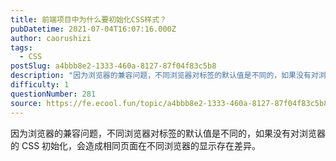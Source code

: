 ```yaml
---
title: 前端项目中为什么要初始化CSS样式？
pubDatetime: 2021-07-04T16:07:16.000Z
author: caorushizi
tags:
  - CSS
postSlug: a4bbb8e2-1333-460a-8127-87f04f83c5b8
description: "因为浏览器的兼容问题，不同浏览器对标签的默认值是不同的，如果没有对浏览器的CSS初始化，会造成相同页面在不同浏览器的显示存在差异。 "
difficulty: 1
questionNumber: 281
source: https://fe.ecool.fun/topic/a4bbb8e2-1333-460a-8127-87f04f83c5b8
---
```


因为浏览器的兼容问题，不同浏览器对标签的默认值是不同的，如果没有对浏览器的 CSS 初始化，会造成相同页面在不同浏览器的显示存在差异。
